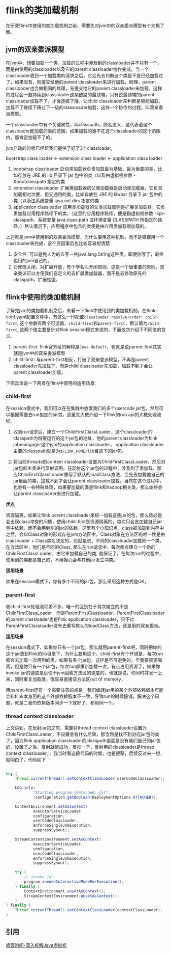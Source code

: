 # flink的类加载机制

在研究flink中使用的类加载机制之前，需要先对jvm中的双亲委派模型有个大概了解。

## jvm的双亲委派模型

在jvm中，想要加载一个类，加载的过程中涉及到的classloader并不只有一个，而是由使用的classloader以及它的parent classloader协作完成，当一个classloader收到一个加载类的请求之后，它会先去判断这个类是不是已经加载过了，如果没有，则提交给他的parent classloader来进行加载，同理，parent classloader也会做相同的处理，先提交给它的parent classloader来加载，这样的过程会一直持续到classloader这条链路的最顶端，只有说最顶端的parent classloader加载不了，才会逐级下降，让child classloader来判断是否能加载，加载不了继续下降让下一级的classloader加载，这样一个协作的过程，叫双亲委派模型。

一个classloader中有个关键属性，叫classpath，顾名思义，这代表着这个classloader能加载的类的范围，如果加载的类不在这个classloader的这个范围内，那肯定加载不了的。

jvm启动的时候已经帮我们提供了好了3个classloader,

bootstrap class loader <- extension class loader <- application class loader

1. bootstrap classloader 启动类加载器负责加载最为基础、最为重要的类，比如存放在 JRE 的 lib 目录下 jar 包中的类（以及由虚拟机参数 -Xbootclasspath 指定的类
2. extension classloader 扩展类加载器的父类加载器是启动类加载器。它负责加载相对次要、但又通用的类，比如存放在 JRE 的 lib/ext 目录下 jar 包中的类（以及由系统变量 java.ext.dirs 指定的类
3. application classloader 应用类加载器的父类加载器则是扩展类加载器。它负责加载应用程序路径下的类。（这里的应用程序路径，便是指虚拟机参数 -cp/-classpath、系统变量 java.class.path 或环境变量 CLASSPATH 所指定的路径。）默认情况下，应用程序中包含的类便是由应用类加载器加载的。

上述就是jvm中使用到的双亲委派模型，为什么要用这种机制，而不是直接用一个classloader来完成，这个原因事后也比较容易想清楚

1. 安全性, 可以避免人为的去写一些java.lang.String这种类，即便你写了，最终也用的jvm自己的。
2. 对修改关闭，对扩展开放，有个学名叫开闭原则，这是一个很重要的原则。双亲委派可以方便我们自定义的去扩展类加载器，而不是去修改原先的classpath，扩展性强。

## flink中使用的类加载机制

了解完jvm的类加载机制之后，来看一下flink中使用到的类加载机制，在flink-conf.yaml配置文件中，有这么一行配置`classloader.resolve-order: child-first`, 这个参数有两个可选值，`child-first`和`parent-first`，默认值为`child-first`, 这两个值主要是针对flink session模式来说的，下面依次介绍下不同值的含义。

1. parent-first: flink官方给的解释是`Java default`，也就是说parent-first其实就是jvm中的双亲委派模型
2. child-first: 与parent-first相反，打破了双亲委派模型，不再是parent classloader先加载了，而是child classloader先加载，加载不到才会让parent classloader加载。

下面具体说一下两者在flink中使用的适用场景:

### child-first

在session模式中，我们可以在在集群中放置我们的多个usercode jar包，然后可以根据需要去run指定的jar包，这里先大概介绍一下flink的run api的大概处理流程。

1. 收到run请求后，建立一个ChildFirstClassLoader，这个classloader的classpath为将要运行的这个jar包的地址，他的parent classloader为flink jobmangager这个jvm的application classloader， application classloader主要的classpath就是为`$FLINK_HOME/lib`目录下的jar包。

2. 将当前threade的context classloader设置为ChildFirstClassLoader，然后对jar包的主类进行反射调用。在反射这个jar包的过程中，涉及到了类加载，那么ChildFirstClassLoader重写了默认的loadClass方法，会先去加载他自己的jar里面的类，加载不到才会让parent classloader加载。当然在这个过程中，也会有一些特殊处理，如果要加载的类是flink和hadoop相关类，那么始终会让parent classloader来进行加载。

**优点**

资源隔离，如果让flink parent classloader来统一加载这些jar的包，那么势必是会出现class冲突的问题，使用child-first是资源隔离的，每次只会去加载自己jar包中依赖，而不会用到别的jar的依赖。这里有个小知识点，class被加载到内存中之后，会以Class对象的形式存在jvm方法区中，Class对象在方法区的唯一性是由classloader + Class类名决定的，也就是说，不同的classloader加载同一个类，在方法区中，他们是不同的Class, 那么在run请求中，每次都会建立一个新的ChildFirstClassLoader，由它来加载自己的类, 就保证了，在每次run的过程中，使用到的类都是自己的，不用担心会与其他jar发生冲突。

**适用场景**

如果在session模式下，你有多个不同的jar包，那么采用这种方式是OK。

### parent-first

和child-first处理流程差不多，唯一的区别在于每次建立的不是ChildFirstClassLoader，而是ParentFirstClassloader，ParentFirstClassloader的parent classloader也是flink application classloader，只不过ParentFirstClassloader没有去重写默认的loadClass方法，还是用的双亲委派。

**适用场景**

在session模式下，如果你只有一个jar包，那么就用parent-first吧，同时把你的这个jar放到flink的lib目录下，为什么要用这个，child-first有个开销是，每次run都会去加载一次用到的类，如果有多个jar包，这样是不可避免的，毕竟要资源隔离，但是你只有一个jar包，每次run都重新加载一次，有点占用资源了，如果你invoke jar的速度是远快于jvm回收方法区的速度的，也就是说，你同时并发一上来，同时重复加载类，很容易直接该方法区out of memory，

用parent-first还有一个需要注意的点是，我们编译jar用的某个外部依赖版本可能会和flink本身用的这个外部依赖版本不一致，导致run的时候报错，解决这个问题，就是二者的依赖版本同步一下就好了，都用同一个。

### thread context classloader

上文讲到，在反射jar包之前，需要将thread context classloader设置为ChildFirstClassLoader，不设置会有什么后果，那当然是找不到对应jar包的类了，因为flink application classloader的classpath里面是没有我们自己的jar包的，设置了之后，反射就能成功，反推一下，反射用的classloader是thread context classloader，，我当时看这段代码的时候，也是很蒙，后续反过来一想，就明白了，代码如下

```java

try {
    Thread.currentThread().setContextClassLoader(userCodeClassLoader);

    LOG.info(
            "Starting program (detached: {})",
            !configuration.getBoolean(DeploymentOptions.ATTACHED));

    ContextEnvironment.setAsContext(
            executorServiceLoader,
            configuration,
            userCodeClassLoader,
            enforceSingleJobExecution,
            suppressSysout);

    StreamContextEnvironment.setAsContext(
            executorServiceLoader,
            configuration,
            userCodeClassLoader,
            enforceSingleJobExecution,
            suppressSysout);

    try {
        // invoke jar
        program.invokeInteractiveModeForExecution();
    } finally {
        ContextEnvironment.unsetAsContext();
        StreamContextEnvironment.unsetAsContext();
    }
} finally {
    Thread.currentThread().setContextClassLoader(contextClassLoader);
}

```

## 引用

[极客时间-深入拆解Java虚拟机](https://time.geekbang.org/column/article/11523)